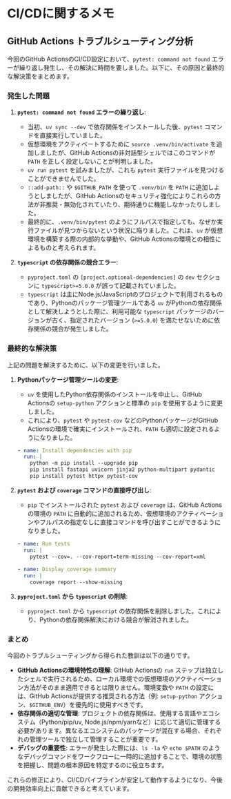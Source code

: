 # CI/CDに関するメモ

## GitHub Actions トラブルシューティング分析

今回のGitHub ActionsのCI/CD設定において、`pytest: command not found` エラーが繰り返し発生し、その解決に時間を要しました。以下に、その原因と最終的な解決策をまとめます。

### 発生した問題

1.  **`pytest: command not found` エラーの繰り返し**:
    *   当初、`uv sync --dev` で依存関係をインストールした後、`pytest` コマンドを直接実行していました。
    *   仮想環境をアクティベートするために `source .venv/bin/activate` を追加しましたが、GitHub Actionsの非対話型シェルではこのコマンドが `PATH` を正しく設定しないことが判明しました。
    *   `uv run pytest` を試みましたが、これも `pytest` 実行ファイルを見つけることができませんでした。
    *   `::add-path::` や `$GITHUB_PATH` を使って `.venv/bin` を `PATH` に追加しようとしましたが、GitHub Actionsのセキュリティ強化によりこれらの方法が非推奨・無効化されていたり、期待通りに機能しなかったりしました。
    *   最終的に、`.venv/bin/pytest` のようにフルパスで指定しても、なぜか実行ファイルが見つからないという状況に陥りました。これは、`uv` が仮想環境を構築する際の内部的な挙動や、GitHub Actionsの環境との相性によるものと考えられます。

2.  **`typescript` の依存関係の競合エラー**:
    *   `pyproject.toml` の `[project.optional-dependencies]` の `dev` セクションに `typescript>=5.0.0` が誤って記載されていました。
    *   `typescript` は主にNode.js/JavaScriptのプロジェクトで利用されるものであり、Pythonのパッケージ管理ツールである `uv` がPythonの依存関係として解決しようとした際に、利用可能な `typescript` パッケージのバージョンが古く、指定されたバージョン (`>=5.0.0`) を満たせないために依存関係の競合が発生しました。

### 最終的な解決策

上記の問題を解決するために、以下の変更を行いました。

1.  **Pythonパッケージ管理ツールの変更**:
    *   `uv` を使用したPython依存関係のインストールを中止し、GitHub Actionsの `setup-python` アクションと標準の `pip` を使用するように変更しました。
    *   これにより、`pytest` や `pytest-cov` などのPythonパッケージがGitHub Actionsの環境で確実にインストールされ、`PATH` も適切に設定されるようになりました。

    ```yaml
    - name: Install dependencies with pip
      run: |
        python -m pip install --upgrade pip
        pip install fastapi uvicorn jinja2 python-multipart pydantic
        pip install pytest httpx pytest-cov
    ```

2.  **`pytest` および `coverage` コマンドの直接呼び出し**:
    *   `pip` でインストールされた `pytest` および `coverage` は、GitHub Actionsの環境の `PATH` に自動的に追加されるため、仮想環境のアクティベーションやフルパスの指定なしに直接コマンドを呼び出すことができるようになりました。

    ```yaml
    - name: Run tests
      run: |
        pytest --cov=. --cov-report=term-missing --cov-report=xml
        
    - name: Display coverage summary
      run: |
        coverage report --show-missing
    ```

3.  **`pyproject.toml` から `typescript` の削除**:
    *   `pyproject.toml` から `typescript` の依存関係を削除しました。これにより、Pythonの依存関係解決における競合が解消されました。

### まとめ

今回のトラブルシューティングから得られた教訓は以下の通りです。

*   **GitHub Actionsの環境特性の理解**: GitHub Actionsの `run` ステップは独立したシェルで実行されるため、ローカル環境での仮想環境のアクティベーション方法がそのまま適用できるとは限りません。環境変数や `PATH` の設定には、GitHub Actionsが提供する推奨される方法（例: `setup-python` アクション、`$GITHUB_ENV`）を優先的に使用すべきです。
*   **依存関係の適切な管理**: プロジェクトの依存関係は、使用する言語やエコシステム（Python/pip/uv, Node.js/npm/yarnなど）に応じて適切に管理する必要があります。異なるエコシステムのパッケージが混在する場合、それぞれの管理ツールで独立して管理することが重要です。
*   **デバッグの重要性**: エラーが発生した際には、`ls -la` や `echo $PATH` のようなデバッグコマンドをワークフローに一時的に追加することで、環境の状態を把握し、問題の根本原因を特定するのに役立ちます。

これらの修正により、CI/CDパイプラインが安定して動作するようになり、今後の開発効率向上に貢献できると考えています。
